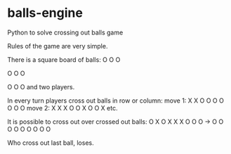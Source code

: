 # balls-engine
Python to solve crossing out balls game

Rules of the game are very simple. 

There is a square board of balls:
  O O O
  
  O O O
  
  O O O
and two players.

In every turn players cross out balls in row or column:
move 1:
  X X O
  O O O
  O O O
move 2:
  X X X
  O O X
  O O X
etc.

It is possible to cross out over crossed out balls:
  O X O    X X X
  O O O -> O O O
  O O O    O O O
  
Who cross out last ball, loses.
